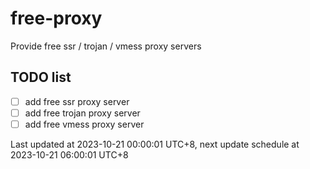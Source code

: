 
# free-proxy
Provide free ssr / trojan / vmess proxy servers


## TODO list
- [ ] add free ssr proxy server
- [ ] add free trojan proxy server
- [ ] add free vmess proxy server

Last updated at 2023-10-21 00:00:01 UTC+8, next update schedule at 2023-10-21 06:00:01 UTC+8

